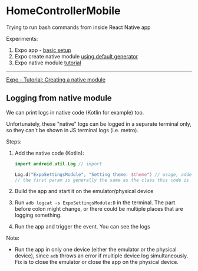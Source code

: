# HomeControllerMobile

Trying to run bash commands from inside React Native app

Experiments:

1. Expo app - [basic setup](https://github.com/exemplar-codes/HomeControllerMobile/tree/main)
2. Expo create native module [using default generator](https://github.com/exemplar-codes/HomeControllerMobile/tree/expo-native-try)
3. Expo native module [tutorial](https://github.com/exemplar-codes/HomeControllerMobile/tree/expo-native-try-tutorial)

---

[Expo - Tutorial: Creating a native module](https://docs.expo.dev/modules/native-module-tutorial/)

## Logging from native module

We can print logs in native code (Kotlin for example) too.

Unfortunately, these "native" logs can be logged in a separate terminal only,
so they can't be shown in JS terminal logs (i.e. metro).

Steps:

1. Add the native code (Kotlin):

   ```kt
   import android.util.Log // import

   Log.d("ExpoSettingsModule", "Setting theme: $theme") // usage, added inside some function
   // the first param is generally the same as the class this code is being written in
   ```

2. Build the app and start it on the emulator/physical device
3. Run `adb logcat -s ExpoSettingsModule:D` in the terminal. The part before colon might change, or there could be multiple places that are logging something.
4. Run the app and trigger the event. You can see the logs

Note:

- Run the app in only one device (either the emulator or the physical device), since `adb` throws an error if multiple device log simultaneously. Fix is to close the emulator or close the app on the physical device.
